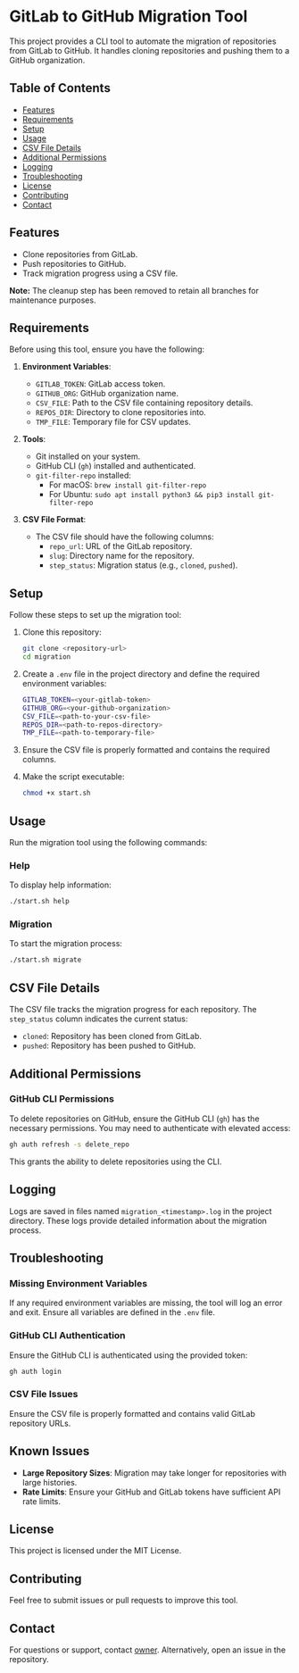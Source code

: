 # GitLab to GitHub Migration Tool

This project provides a CLI tool to automate the migration of repositories from GitLab to GitHub. It handles cloning repositories and pushing them to a GitHub organization.

## Table of Contents
- [Features](#features)
- [Requirements](#requirements)
- [Setup](#setup)
- [Usage](#usage)
- [CSV File Details](#csv-file-details)
- [Additional Permissions](#additional-permissions)
- [Logging](#logging)
- [Troubleshooting](#troubleshooting)
- [License](#license)
- [Contributing](#contributing)
- [Contact](#contact)

## Features
- Clone repositories from GitLab.
- Push repositories to GitHub.
- Track migration progress using a CSV file.

**Note:** The cleanup step has been removed to retain all branches for maintenance purposes.

## Requirements

Before using this tool, ensure you have the following:

1. **Environment Variables**:
   - `GITLAB_TOKEN`: GitLab access token.
   - `GITHUB_ORG`: GitHub organization name.
   - `CSV_FILE`: Path to the CSV file containing repository details.
   - `REPOS_DIR`: Directory to clone repositories into.
   - `TMP_FILE`: Temporary file for CSV updates.

2. **Tools**:
   - Git installed on your system.
   - GitHub CLI (`gh`) installed and authenticated.
   - `git-filter-repo` installed:
     - For macOS: `brew install git-filter-repo`
     - For Ubuntu: `sudo apt install python3 && pip3 install git-filter-repo`

3. **CSV File Format**:
   - The CSV file should have the following columns:
     - `repo_url`: URL of the GitLab repository.
     - `slug`: Directory name for the repository.
     - `step_status`: Migration status (e.g., `cloned`, `pushed`).

## Setup

Follow these steps to set up the migration tool:

1. Clone this repository:
   ```bash
   git clone <repository-url>
   cd migration
   ```

2. Create a `.env` file in the project directory and define the required environment variables:
   ```bash
   GITLAB_TOKEN=<your-gitlab-token>
   GITHUB_ORG=<your-github-organization>
   CSV_FILE=<path-to-your-csv-file>
   REPOS_DIR=<path-to-repos-directory>
   TMP_FILE=<path-to-temporary-file>
   ```

3. Ensure the CSV file is properly formatted and contains the required columns.

4. Make the script executable:
   ```bash
   chmod +x start.sh
   ```

## Usage

Run the migration tool using the following commands:

### Help
To display help information:
```bash
./start.sh help
```

### Migration
To start the migration process:
```bash
./start.sh migrate
```

## CSV File Details

The CSV file tracks the migration progress for each repository. The `step_status` column indicates the current status:
- `cloned`: Repository has been cloned from GitLab.
- `pushed`: Repository has been pushed to GitHub.

## Additional Permissions

### GitHub CLI Permissions
To delete repositories on GitHub, ensure the GitHub CLI (`gh`) has the necessary permissions. You may need to authenticate with elevated access:
```bash
gh auth refresh -s delete_repo
```
This grants the ability to delete repositories using the CLI.

## Logging

Logs are saved in files named `migration_<timestamp>.log` in the project directory. These logs provide detailed information about the migration process.

## Troubleshooting

### Missing Environment Variables
If any required environment variables are missing, the tool will log an error and exit. Ensure all variables are defined in the `.env` file.

### GitHub CLI Authentication
Ensure the GitHub CLI is authenticated using the provided token:
```bash
gh auth login
```

### CSV File Issues
Ensure the CSV file is properly formatted and contains valid GitLab repository URLs.

## Known Issues
- **Large Repository Sizes**: Migration may take longer for repositories with large histories.
- **Rate Limits**: Ensure your GitHub and GitLab tokens have sufficient API rate limits.

## License

This project is licensed under the MIT License.

## Contributing

Feel free to submit issues or pull requests to improve this tool.

## Contact

For questions or support, contact [owner](mailto:hello@plotset.com). Alternatively, open an issue in the repository.
